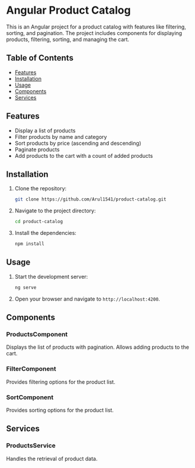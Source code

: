 # Angular Product Catalog

This is an Angular project for a product catalog with features like filtering, sorting, and pagination. The project includes components for displaying products, filtering, sorting, and managing the cart.

## Table of Contents

- [Features](#features)
- [Installation](#installation)
- [Usage](#usage)
- [Components](#components)
- [Services](#services)

## Features

- Display a list of products
- Filter products by name and category
- Sort products by price (ascending and descending)
- Paginate products
- Add products to the cart with a count of added products



## Installation

1. Clone the repository:

    ```bash
    git clone https://github.com/Arul1541/product-catalog.git
    ```

2. Navigate to the project directory:

    ```bash
    cd product-catalog
    ```

3. Install the dependencies:

    ```bash
    npm install
    ```

## Usage

1. Start the development server:

    ```bash
    ng serve
    ```

2. Open your browser and navigate to `http://localhost:4200`.


## Components

### ProductsComponent

Displays the list of products with pagination. Allows adding products to the cart.

### FilterComponent

Provides filtering options for the product list.

### SortComponent

Provides sorting options for the product list.

## Services

### ProductsService

Handles the retrieval of product data.
